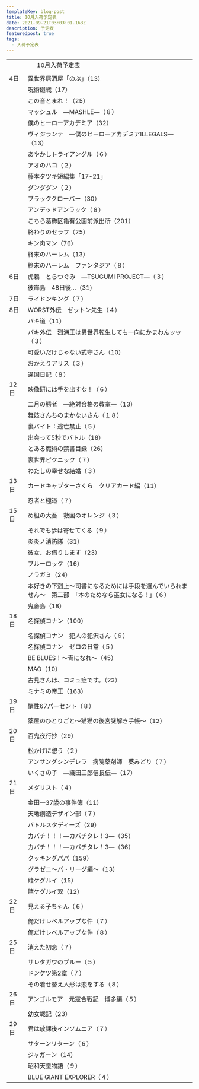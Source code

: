 ```yaml
---
templateKey: blog-post
title: 10月入荷予定表
date: 2021-09-21T03:03:01.163Z
description: 予定表
featuredpost: true
tags:
  - 入荷予定表
---
```



|                        |                                                      |
| ---------------------- | ---------------------------------------------------- |
| <!--StartFragment-->　　 | 　  10月入荷予定表                                          |
|                        |                                                      |
| 4日                     | 異世界居酒屋「のぶ」（13）                                       |
| 　                      | 呪術廻戦（17）                                             |
| 　                      | この音とまれ！（25）                                          |
| 　                      | マッシュル　―MASHLE―（８）                                    |
| 　                      | 僕のヒーローアカデミア（32）                                      |
| 　                      | ヴィジランテ　―僕のヒーローアカデミアILLEGALS―（13）                     |
| 　                      | あやかしトライアングル（６）                                       |
| 　                      | アオのハコ（２）                                             |
| 　                      | 藤本タツキ短編集「17-21」                                      |
| 　                      | ダンダダン（２）                                             |
| 　                      | ブラッククローバー（30）                                        |
| 　                      | アンデッドアンラック（８）                                        |
| 　                      | こちら葛飾区亀有公園前派出所（201）                                  |
| 　                      | 終わりのセラフ（25）                                          |
| 　                      | キン肉マン（76）                                            |
| 　                      | 終末のハーレム（13）                                          |
| 　                      | 終末のハーレム　ファンタジア（８）                                    |
| 6日                     | 虎鶫　とらつぐみ　―TSUGUMI PROJECT―（３）                        |
| 　                      | 彼岸島　48日後…（31）                                        |
| 7日                     | ライドンキング（７）                                           |
| 8日                     | WORST外伝　ゼットン先生（４）                                    |
| 　                      | バキ道（11）                                              |
| 　                      | バキ外伝　烈海王は異世界転生しても一向にかまわんッッ（３）                        |
| 　                      | 可愛いだけじゃない式守さん（10）                                    |
| 　                      | おかえりアリス（３）                                           |
| 　                      | 違国日記（８）                                              |
| 12日                    | 映像研には手を出すな！（６）                                       |
| 　                      | 二月の勝者　―絶対合格の教室―（13）                                  |
| 　                      | 舞妓さんちのまかないさん（１８）                                     |
| 　                      | 裏バイト：逃亡禁止（５）                                         |
| 　                      | 出会って5秒でバトル（18）                                       |
| 　                      | とある魔術の禁書目録（26）                                       |
| 　                      | 裏世界ピクニック（７）                                          |
| 　                      | わたしの幸せな結婚（３）                                         |
| 13日                    | カードキャプターさくら　クリアカード編（11）                              |
| 　                      | 忍者と極道（７）                                             |
| 15日                    | め組の大吾　救国のオレンジ（３）                                     |
| 　                      | それでも歩は寄せてくる（９）                                       |
| 　                      | 炎炎ノ消防隊（31）                                           |
| 　                      | 彼女、お借りします（23）                                        |
| 　                      | ブルーロック（16）                                           |
| 　                      | ノラガミ（24）                                             |
| 　                      | 本好きの下剋上～司書になるためには手段を選んでいられません～　第二部　「本のためなら巫女になる！」（６） |
| 　                      | 鬼畜島（18）                                              |
| 18日                    | 名探偵コナン（100）                                          |
| 　                      | 名探偵コナン　犯人の犯沢さん（６）                                    |
| 　                      | 名探偵コナン　ゼロの日常（５）                                      |
| 　                      | BE BLUES！～青になれ～（45）                                  |
| 　                      | MAO（10）                                              |
| 　                      | 古見さんは、コミュ症です。（23）                                    |
| 　                      | ミナミの帝王（163）                                          |
| 19日                    | 惰性67パーセント（８）                                         |
| 　                      | 薬屋のひとりごと～猫猫の後宮謎解き手帳～（12）                             |
| 20日                    | 百鬼夜行抄（29）                                            |
| 　                      | 松かげに憩う（２）                                            |
| 　                      | アンサングシンデレラ　病院薬剤師　葵みどり（７）                             |
| 　                      | いくさの子　―織田三郎信長伝―（17）                                  |
| 21日                    | メダリスト（４）                                             |
| 　                      | 金田一37歳の事件簿（11）                                       |
| 　                      | 天地創造デザイン部（７）                                         |
| 　                      | バトルスタディーズ（29）                                        |
| 　                      | カバチ！！！―カバチタレ！3―（35）                                  |
| 　                      | カバチ！！！―カバチタレ！3―（36）                                  |
| 　                      | クッキングパパ（159）                                         |
| 　                      | グラゼニ～パ・リーグ編～（13）                                     |
| 　                      | 賭ケグルイ（15）                                            |
| 　                      | 賭ケグルイ双（12）                                           |
| 22日                    | 見える子ちゃん（６）                                           |
| 　                      | 俺だけレベルアップな件（７）                                       |
| 　                      | 俺だけレベルアップな件（８）                                       |
| 25日                    | 消えた初恋（７）                                             |
| 　                      | サレタガワのブルー（５）                                         |
| 　                      | ドンケツ第2章（７）                                           |
| 　                      | その着せ替え人形は恋をする（８）                                     |
| 26日                    | アンゴルモア　元寇合戦記　博多編（５）                                  |
| 　                      | 幼女戦記（23）                                             |
| 29日                    | 君は放課後インソムニア（７）                                       |
| 　                      | サターンリターン（６）                                          |
| 　                      | ジャガーン（14）                                            |
| 　                      | 昭和天皇物語（９）                                            |
| 　                      | BLUE GIANT EXPLORER（４）<!--EndFragment-->             |